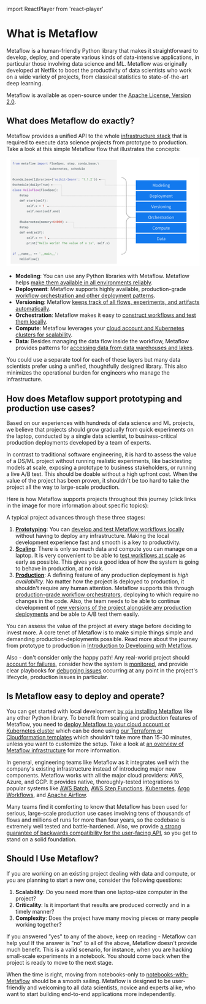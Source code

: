 import ReactPlayer from 'react-player'

# What is Metaflow

Metaflow is a human-friendly Python library that makes it straightforward to develop, deploy, and operate various kinds
of data-intensive applications, in particular those involving data science and ML. Metaflow was originally developed at Netflix to boost the productivity of data scientists who work on a wide variety of projects, from classical statistics to state-of-the-art deep learning.

Metaflow is available as open-source under the [Apache License, Version 2.0](https://github.com/Netflix/metaflow/blob/master/LICENSE).


## What does Metaflow do exactly?

Metaflow provides a unified API to the whole [infrastructure stack](/introduction/why-metaflow) that is required to execute data science projects from prototype to production. Take a look at this simple Metaflow flow that illustrates the concepts:

![image](/assets/what-is-metaflow.svg)

 - **Modeling**: You can use any Python libraries with Metaflow. Metaflow helps [make them available in all environments reliably](/scaling/dependencies).
 - **Deployment**: Metaflow supports highly available, production-grade [workflow orchestration and other deployment patterns](/production/scheduling-metaflow-flows/introduction/).
 - **Versioning**: Metaflow [keeps track of all flows, experiments, and artifacts automatically](/metaflow/basics#artifacts).
 - **Orchestration**: Metaflow makes it easy to [construct workflows and test them locally](/metaflow/basics).
 - **Compute**: Metaflow leverages your [cloud account and Kubernetes clusters for scalability](/scaling/introduction).
 - **Data**: Besides managing the data flow inside the workflow, Metaflow provides patterns for [accessing data from data warehouses and lakes](/scaling/data).

You could use a separate tool for each of these layers but many data scientists prefer using a unified, thoughtfully
designed library. This also minimizes the operational burden for engineers who manage the infrastructure.

## How does Metaflow support prototyping and production use cases?

Based on our experiences with hundreds of data science and ML projects, we believe that projects should grow gradually
from quick experiments on the laptop, conducted by a single data scientist, to business-critical production deployments developed by a team of experts.

In contrast to traditional software engineering, it is hard to assess the value of a DS/ML project without running realistic experiments, like backtesting models at scale, exposing a prototype to business stakeholders, or running a live A/B test. This should be doable without a high upfront cost. When the value of the project has been proven, it shouldn't be too hard to take the project all the way to large-scale production.

Here is how Metaflow supports projects throughout this journey (click links in the image for more information about specific topics):

<object type="image/svg+xml" data="/assets/metaflow-lifecycle.svg"></object>

A typical project advances through these three stages:

 1. [**Prototyping**](/metaflow/introduction): You can [develop and test Metaflow workflows locally](/getting-started/install) without having to deploy
 any infrastructure. Making the local development experience fast and smooth is a key to productivity.
 2. [**Scaling**](/scaling/introduction): There is only so much data and compute you can manage on a laptop. It is very convenient to be able to [test
 workflows at scale](/scaling/introduction) as early as possible. This gives you a good idea of how the system is going to behave in production, at no risk.
 3. [**Production**](/production/introduction): A defining feature of any production deployment is *high availability*. No matter how the project is deployed to
 production, it shouldn't require any human attention. Metaflow supports this through [production-grade workflow orchestrators](/production/scheduling-metaflow-flows/introduction), deploying to which require no changes in the code. Also, the team needs to be able to continue development of [new versions of the project alongside any production deployments](/production/coordinating-larger-metaflow-projects) and be able to A/B test them easily.

You can assess the value of the project at every stage before deciding to invest more. A core tenet of Metaflow is to make simple things simple and demanding production-deployments possible. Read more about the journey from prototype to production in [Introduction to Developing with Metaflow](/metaflow/introduction).

Also - don't consider only the happy path! Any real-world project should [account for failures](/scaling/failures), consider how the system is [monitored](https://github.com/Netflix/metaflow-ui), and provide clear playbooks for [debugging issues](/metaflow/debugging) occurring at any point in the project's lifecycle, production issues in particular.

## Is Metaflow easy to deploy and operate?

You can get started with local development [by `pip` installing Metaflow](/getting-started/install) like any other Python library. To benefit from
scaling and production features of Metaflow, you need to [deploy Metaflow to your cloud account or Kubernetes cluster](/getting-started/infrastructure)
which can be done using [our Terraform or Cloudformation templates](https://outerbounds.com/docs/engineering-welcome/) which shouldn't take more than 15-30 minutes, unless
you want to customize the setup. Take a look at [an overview of Metaflow infrastructure](/getting-started/infrastructure) for more information.

In general, engineering teams like Metaflow as it integrates well with the company's existing infrastructure instead
of introducing major new components. Metaflow works with all the major cloud providers: AWS, Azure, and GCP. It provides native, thoroughly-tested integrations to popular systems like [AWS Batch](https://aws.amazon.com/batch/), [AWS Step Functions](https://aws.amazon.com/step-functions/), [Kubernetes](https://kubernetes.io/), [Argo Workflows](https://argoproj.github.io/argo-workflows/), and [Apache Airflow](https://airflow.apache.org/).

Many teams find it comforting to know that Metaflow has been used for serious, large-scale production
use cases involving tens of thousands of flows and millions of runs for more than four years, so the codebase is extremely
well tested and battle-hardened. Also, we provide [a strong guarantee of backwards compatibility for the user-facing API](/api), so you get to stand
on a solid foundation.


## Should I Use Metaflow?

If you are working on an existing project dealing with data and compute, or you are planning to start a new one, consider the following questions:

1. **Scalability**: Do you need more than one laptop-size computer in the project?
2. **Criticality**: Is it important that results are produced correctly and in a timely manner?
3. **Complexity**: Does the project have many moving pieces or many people working together?

If you answered "yes" to any of the above, keep on reading - Metaflow can help you! If the answer is "no" to all of the above, Metaflow doesn't provide much benefit. This is a valid scenario, for instance, when you are hacking small-scale experiments in a notebook. You should come back when the project is ready to move to the next stage.

When the time is right, moving from notebooks-only to [notebooks-with-Metaflow](/metaflow/client) should be a smooth sailing. Metaflow is designed to be user-friendly and welcoming to all data scientists, novice and experts alike, who want to start building
end-to-end applications more independently.


